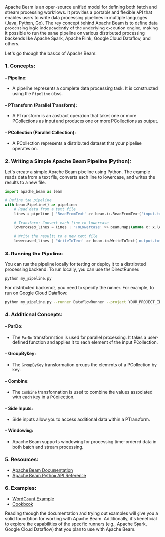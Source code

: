 Apache Beam is an open-source unified model for defining both batch and stream processing workflows. It provides a portable and flexible API that enables users to write data processing pipelines in multiple languages (Java, Python, Go). The key concept behind Apache Beam is to define data processing logic independently of the underlying execution engine, making it possible to run the same pipeline on various distributed processing backends like Apache Spark, Apache Flink, Google Cloud Dataflow, and others.

Let's go through the basics of Apache Beam:

### 1. **Concepts:**

#### - **Pipeline:**
   - A pipeline represents a complete data processing task. It is constructed using the `Pipeline` class.

#### - **PTransform (Parallel Transform):**
   - A PTransform is an abstract operation that takes one or more PCollections as input and produces one or more PCollections as output.

#### - **PCollection (Parallel Collection):**
   - A PCollection represents a distributed dataset that your pipeline operates on.

### 2. **Writing a Simple Apache Beam Pipeline (Python):**

Let's create a simple Apache Beam pipeline using Python. The example reads data from a text file, converts each line to lowercase, and writes the results to a new file.

```python
import apache_beam as beam

# Define the pipeline
with beam.Pipeline() as pipeline:
    # Read data from a text file
    lines = pipeline | 'ReadFromText' >> beam.io.ReadFromText('input.txt')

    # Transform: Convert each line to lowercase
    lowercased_lines = lines | 'ToLowercase' >> beam.Map(lambda x: x.lower())

    # Write the results to a new text file
    lowercased_lines | 'WriteToText' >> beam.io.WriteToText('output.txt')
```

### 3. **Running the Pipeline:**

You can run the pipeline locally for testing or deploy it to a distributed processing backend. To run locally, you can use the DirectRunner:

```bash
python my_pipeline.py
```

For distributed backends, you need to specify the runner. For example, to run on Google Cloud Dataflow:

```bash
python my_pipeline.py --runner DataflowRunner --project YOUR_PROJECT_ID --temp_location gs://YOUR_TEMP_BUCKET
```

### 4. **Additional Concepts:**

#### - **ParDo:**
   - The `ParDo` transformation is used for parallel processing. It takes a user-defined function and applies it to each element of the input PCollection.

#### - **GroupByKey:**
   - The `GroupByKey` transformation groups the elements of a PCollection by key.

#### - **Combine:**
   - The `Combine` transformation is used to combine the values associated with each key in a PCollection.

#### - **Side Inputs:**
   - Side inputs allow you to access additional data within a PTransform.

#### - **Windowing:**
   - Apache Beam supports windowing for processing time-ordered data in both batch and stream processing.

### 5. **Resources:**

- [Apache Beam Documentation](https://beam.apache.org/documentation/)
- [Apache Beam Python API Reference](https://beam.apache.org/documentation/sdks/python/)

### 6. **Examples:**

- [WordCount Example](https://beam.apache.org/get-started/wordcount-example/)
- [Cookbook](https://beam.apache.org/documentation/programming-guide/#cookbook)

Reading through the documentation and trying out examples will give you a solid foundation for working with Apache Beam. Additionally, it's beneficial to explore the capabilities of the specific runners (e.g., Apache Spark, Google Cloud Dataflow) that you plan to use with Apache Beam.
